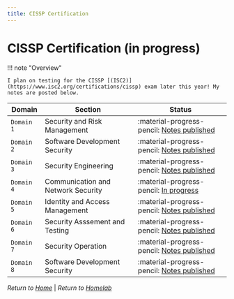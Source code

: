 ```yaml
---
title: CISSP Certification
---
```


# CISSP Certification (in progress)

!!! note "Overview"

    I plan on testing for the CISSP [(ISC2)](https://www.isc2.org/certifications/cissp) exam later this year! My notes are posted below.

| Domain     | Section                            | Status                                                           |
| ---------- | ---------------------------------- | ---------------------------------------------------------------- |
| `Domain 1` | Security and Risk Management       | :material-progress-pencil: [Notes published](domains/domain1.md) |
| `Domain 2` | Software Development Security      | :material-progress-pencil: [Notes published](domains/domain2.md) |
| `Domain 3` | Security Engineering               | :material-progress-pencil: [Notes published](domains/domain3.md) |
| `Domain 4` | Communication and Network Security | :material-progress-pencil: [In progress](domains/domain4.md) |
| `Domain 5` | Identity and Access Management     | :material-progress-pencil: [Notes published](domains/domain5.md) |
| `Domain 6` | Security Asssement and Testing     | :material-progress-pencil: [Notes published](domains/domain6.md) |
| `Domain 7` | Security Operation                 | :material-progress-pencil: [Notes published](domains/domain7.md) |
| `Domain 8` | Software Development Security      | :material-progress-pencil: [Notes published](domains/domain8.md) |

_Return to [Home](../index.md)_ | _Return to [Homelab](../homelab/index.md)_

